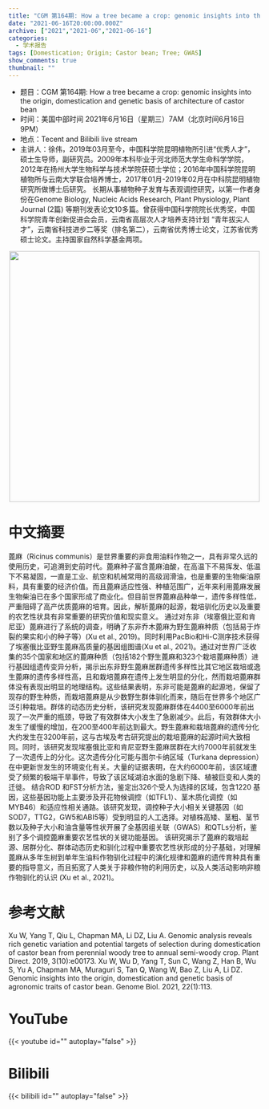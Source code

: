 ```yaml
---
title: "CGM 第164期: How a tree became a crop: genomic insights into the origin, domestication and genetic basis of architecture of castor bean"
date: "2021-06-16T20:00:00.000Z"
archive: ["2021","2021-06","2021-06-16"]
categories:
  - 学术报告
tags: [Domestication; Origin; Castor bean; Tree; GWAS]
show_comments: true
thumbnail: ""
---
```


- 题目：CGM 第164期: How a tree became a crop: genomic insights into the origin, domestication and genetic basis of architecture of castor bean
- 时间：美国中部时间 2021年6月16日（星期三）7AM（北京时间6月16日9PM）
- 地点：Tecent and Bilibili live stream
- 主讲人：徐伟，2019年03月至今，中国科学院昆明植物所引进“优秀人才”，硕士生导师，副研究员。2009年本科毕业于河北师范大学生命科学学院，2012年在扬州大学生物科学与技术学院获硕士学位；2016年中国科学院昆明植物所与云南大学联合培养博士，2017年01月-2019年02月在中科院昆明植物研究所做博士后研究。
长期从事植物种子发育与表观调控研究，以第一作者身份在Genome Biology, Nucleic Acids Research, Plant Physiology, Plant Journal (2篇) 等期刊发表论文10多篇。曾获得中国科学院院长优秀奖，中国科学院青年创新促进会会员，云南省高层次人才培养支持计划 “青年拔尖人才”，云南省科技进步二等奖（排名第二），云南省优秀博士论文，江苏省优秀硕士论文。主持国家自然科学基金两项。


<div align="center">
<img src="https://i.loli.net/2021/06/20/IZhngzpJbMKDqdu.jpg" height=500>
</div>

# 中文摘要

蓖麻（Ricinus communis）是世界重要的非食用油料作物之一，具有非常久远的使用历史，可追溯到史前时代。蓖麻种子富含蓖麻油酸，在高温下不易挥发、低温下不易凝固，一直是工业、航空和机械常用的高级润滑油，也是重要的生物柴油原料，具有重要的经济价值。而且蓖麻适应性强、种植范围广，近年来利用蓖麻发展生物柴油已在多个国家形成了商业化。但目前世界蓖麻品种单一，遗传多样性低， 严重阻碍了高产优质蓖麻的培育。因此，解析蓖麻的起源，栽培驯化历史以及重要的农艺性状具有非常重要的研究价值和现实意义。
通过对东非（埃塞俄比亚和肯尼亚）蓖麻进行了系统的调查，明确了东非乔木蓖麻为野生蓖麻种质（包括易于炸裂的果实和小的种子等）(Xu et al., 2019)。同时利用PacBio和Hi-C测序技术获得了埃塞俄比亚野生蓖麻高质量的基因组图谱(Xu et al., 2021)。通过对世界广泛收集的35个国家和地区的蓖麻种质（包括182个野生蓖麻和323个栽培蓖麻种质）进行基因组遗传变异分析，揭示出东非野生蓖麻居群遗传多样性比其它地区栽培或逸生蓖麻的遗传多样性高，且和栽培蓖麻在遗传上发生明显的分化，然而栽培蓖麻群体没有表现出明显的地理结构。这些结果表明，东非可能是蓖麻的起源地，保留了现存的野生种质，而栽培蓖麻是从少数野生群体驯化而来，随后在世界多个地区广泛引种栽培。群体的动态历史分析，该研究发现蓖麻群体在4400至6000年前出现了一次严重的瓶颈，导致了有效群体大小发生了急剧减少。此后，有效群体大小发生了缓慢的增加，在200至400年前达到最大。野生蓖麻和栽培蓖麻的遗传分化大约发生在3200年前，这与古埃及考古研究提出的栽培蓖麻的起源时间大致相同。同时，该研究发现埃塞俄比亚和肯尼亚野生蓖麻居群在大约7000年前就发生了一次遗传上的分化。这次遗传分化可能与图尔卡纳区域（Turkana depression）在中更新世发生的环境变化有关。大量的证据表明，在大约6000年前，该区域遭受了频繁的极端干旱事件，导致了该区域湖泊水面的急剧下降、植被巨变和人类的迁徙。
结合ROD 和FST分析方法，鉴定出326个受人为选择的区域，包含1220 基因，这些基因功能上主要涉及开花物候调控（如TFL1）、茎木质化调控（如MYB46）和适应性相关通路。该研究发现，调控种子大小相关关键基因（如SOD7，TTG2，GW5和ABI5等）受到明显的人工选择。对植株高矮、茎粗、茎节数以及种子大小和油含量等性状开展了全基因组关联（GWAS）和QTLs分析，鉴别了多个调控蓖麻重要农艺性状的关键功能基因。
该研究揭示了蓖麻的栽培起源、居群分化、群体动态历史和驯化过程中重要农艺性状形成的分子基础，对理解蓖麻从多年生树到单年生油料作物驯化过程中的演化规律和蓖麻的遗传育种具有重要的指导意义，而且拓宽了人类关于非粮作物的利用历史，以及人类活动影响非粮作物驯化的认识 (Xu et al., 2021)。


# 参考文献

Xu W, Yang T, Qiu L, Chapman MA, Li DZ, Liu A. Genomic analysis reveals rich genetic variation and potential targets of selection during domestication of castor bean from perennial woody tree to annual semi-woody crop. Plant Direct. 2019, 3(10):e00173.
Xu W, Wu D, Yang T, Sun C, Wang Z, Han B, Wu S, Yu A, Chapman MA, Muraguri S, Tan Q, Wang W, Bao Z, Liu A, Li DZ. Genomic insights into the origin, domestication and genetic basis of agronomic traits of castor bean. Genome Biol. 2021, 22(1):113.

# YouTube

{{< youtube id="" autoplay="false" >}}

# Bilibili

{{< bilibili id="" autoplay="false" >}}

